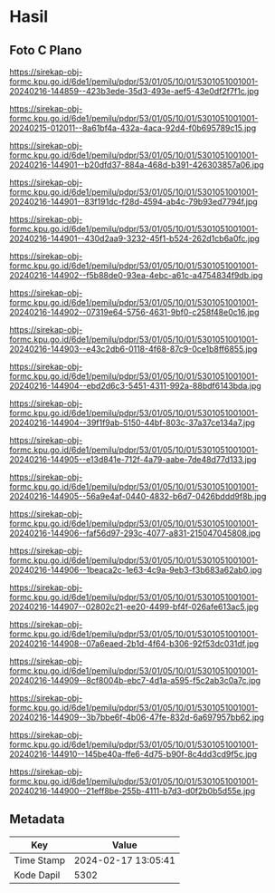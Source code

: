 # Hasil

## Foto C Plano

https://sirekap-obj-formc.kpu.go.id/6de1/pemilu/pdpr/53/01/05/10/01/5301051001001-20240216-144859--423b3ede-35d3-493e-aef5-43e0df2f7f1c.jpg

https://sirekap-obj-formc.kpu.go.id/6de1/pemilu/pdpr/53/01/05/10/01/5301051001001-20240215-012011--8a61bf4a-432a-4aca-92d4-f0b695789c15.jpg

https://sirekap-obj-formc.kpu.go.id/6de1/pemilu/pdpr/53/01/05/10/01/5301051001001-20240216-144901--b20dfd37-884a-468d-b391-426303857a06.jpg

https://sirekap-obj-formc.kpu.go.id/6de1/pemilu/pdpr/53/01/05/10/01/5301051001001-20240216-144901--83f191dc-f28d-4594-ab4c-79b93ed7794f.jpg

https://sirekap-obj-formc.kpu.go.id/6de1/pemilu/pdpr/53/01/05/10/01/5301051001001-20240216-144901--430d2aa9-3232-45f1-b524-262d1cb6a0fc.jpg

https://sirekap-obj-formc.kpu.go.id/6de1/pemilu/pdpr/53/01/05/10/01/5301051001001-20240216-144902--f5b88de0-93ea-4ebc-a61c-a4754834f9db.jpg

https://sirekap-obj-formc.kpu.go.id/6de1/pemilu/pdpr/53/01/05/10/01/5301051001001-20240216-144902--07319e64-5756-4631-9bf0-c258f48e0c16.jpg

https://sirekap-obj-formc.kpu.go.id/6de1/pemilu/pdpr/53/01/05/10/01/5301051001001-20240216-144903--e43c2db6-0118-4f68-87c9-0ce1b8ff6855.jpg

https://sirekap-obj-formc.kpu.go.id/6de1/pemilu/pdpr/53/01/05/10/01/5301051001001-20240216-144904--ebd2d6c3-5451-4311-992a-88bdf6143bda.jpg

https://sirekap-obj-formc.kpu.go.id/6de1/pemilu/pdpr/53/01/05/10/01/5301051001001-20240216-144904--39f1f9ab-5150-44bf-803c-37a37ce134a7.jpg

https://sirekap-obj-formc.kpu.go.id/6de1/pemilu/pdpr/53/01/05/10/01/5301051001001-20240216-144905--e13d841e-712f-4a79-aabe-7de48d77d133.jpg

https://sirekap-obj-formc.kpu.go.id/6de1/pemilu/pdpr/53/01/05/10/01/5301051001001-20240216-144905--56a9e4af-0440-4832-b6d7-0426bddd9f8b.jpg

https://sirekap-obj-formc.kpu.go.id/6de1/pemilu/pdpr/53/01/05/10/01/5301051001001-20240216-144906--faf56d97-293c-4077-a831-215047045808.jpg

https://sirekap-obj-formc.kpu.go.id/6de1/pemilu/pdpr/53/01/05/10/01/5301051001001-20240216-144906--1beaca2c-1e63-4c9a-9eb3-f3b683a62ab0.jpg

https://sirekap-obj-formc.kpu.go.id/6de1/pemilu/pdpr/53/01/05/10/01/5301051001001-20240216-144907--02802c21-ee20-4499-bf4f-026afe613ac5.jpg

https://sirekap-obj-formc.kpu.go.id/6de1/pemilu/pdpr/53/01/05/10/01/5301051001001-20240216-144908--07a6eaed-2b1d-4f64-b306-92f53dc031df.jpg

https://sirekap-obj-formc.kpu.go.id/6de1/pemilu/pdpr/53/01/05/10/01/5301051001001-20240216-144909--8cf8004b-ebc7-4d1a-a595-f5c2ab3c0a7c.jpg

https://sirekap-obj-formc.kpu.go.id/6de1/pemilu/pdpr/53/01/05/10/01/5301051001001-20240216-144909--3b7bbe6f-4b06-47fe-832d-6a697957bb62.jpg

https://sirekap-obj-formc.kpu.go.id/6de1/pemilu/pdpr/53/01/05/10/01/5301051001001-20240216-144910--145be40a-ffe6-4d75-b90f-8c4dd3cd9f5c.jpg

https://sirekap-obj-formc.kpu.go.id/6de1/pemilu/pdpr/53/01/05/10/01/5301051001001-20240216-144900--21eff8be-255b-4111-b7d3-d0f2b0b5d55e.jpg


## Metadata

| Key        | Value               |
| ---------- | ------------------- |
| Time Stamp | 2024-02-17 13:05:41 |
| Kode Dapil | 5302                |



